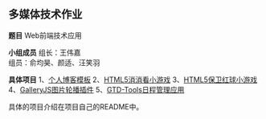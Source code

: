 ## 多媒体技术作业 ##
**题目**
Web前端技术应用

**小组成员**
组长：王伟嘉    
组员：俞均昊、颜适、汪笑羽

**具体项目**
1、[个人博客模板][1]
2、[HTML5消消看小游戏][2]
3、[HTML5保卫红球小游戏][3]
4、[GalleryJS图片轮播插件][4]
5、[GTD-Tools日程管理应用][5]

具体的项目介绍在项目自己的README中。


  [1]: https://github.com/starkwang/Project-for-Multimedia-Technology/tree/master/Blog-Index
  [2]: https://github.com/starkwang/Project-for-Multimedia-Technology/tree/master/BubbleBreak
  [3]: https://github.com/starkwang/Project-for-Multimedia-Technology/tree/master/Defence
  [4]: https://github.com/starkwang/Project-for-Multimedia-Technology/tree/master/GalleryJS
  [5]: https://github.com/starkwang/Project-for-Multimedia-Technology/tree/master/GTD-Tools
